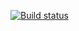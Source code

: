 [![Build status](https://ci.appveyor.com/api/projects/status/ok5t6ryaa1bg1yy9?svg=true)](https://ci.appveyor.com/project/GanDi09/aqa-rest)